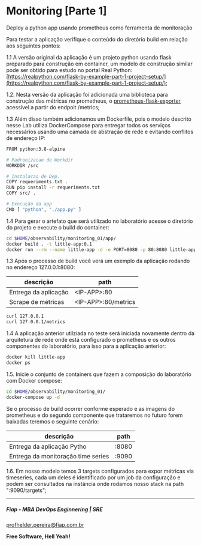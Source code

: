 # Monitoring [Parte 1]
Deploy a python app usando prometheus como ferramenta de monitoração

Para testar a aplicação verifique o conteúdo do diretório build em relação aos seguintes pontos:

1.1 A versão original da aplicação é um projeto python usando flask preparado para construção em container, um modelo de construção similar pode ser obtido para estudo no portal Real Python: [https://realpython.com/flask-by-example-part-1-project-setup/](https://realpython.com/flask-by-example-part-1-project-setup/);


1.2. Nesta versão da aplicação foi adicionada uma biblioteca para construção das métricas no prometheus, o [prometheus-flask-exporter](https://pypi.org/project/prometheus-flask-exporter/), acessível a partir do endpoit /metrics;

1.3 Além disso também adicionamos um Dockerfile, pois o modelo descrito nesse Lab utiliza DockerCompose para entregar todos os serviços necessários usando uma camada de abstração de rede e evitando conflitos de endereço IP:

```sh
FROM python:3.8-alpine

# Padronizacao do Workdir
WORKDIR /src

# Instalacao de Dep.
COPY requeriments.txt .
RUN pip install -r requeriments.txt
COPY src/ .

# Execução da app
CMD [ "python", "./app.py" ]
```

1.4 Para gerar o artefato que será utilizado no laboratório acesse o diretório do projeto e execute o build do container:

```sh
cd $HOME/observability/monitoring_01/app/
docker build . -t little-app:0.1
docker run --rm --name little-app -d -e PORT=8080 -p 80:8080 little-app:0.1
```

1.3 Após o processo de build você verá um exemplo da aplicação rodando no endereço 127.0.0.1:8080:

| descrição                       | path                              |
|---------------------------------|-----------------------------------|
| Entrega da aplicação            | \<IP-APP>:80                     |
| Scrape de métricas              | \<IP-APP>:80/metrics             |

```sh
curl 127.0.0.1
curl 127.0.0.1/metrics
```

1.4 A aplicação anterior utilziada no teste será iniciada novamente dentro da arquitetura de rede onde está configurado o prometheus e os outros componentes do laboratório, para isso para a aplicação anterior:

```sh
docker kill little-app
docker ps
```

1.5. Inicie o conjunto de containers que fazem a composição do laboratório com Docker compose:

```sh
cd $HOME/observability/monitoring_01/
docker-compose up -d
```

Se o processo de build ocorrer conforme esperado e as imagens do prometheus e do segundo componente que trataremos no futuro forem baixadas teremos o seguinte cenário:

| descrição                            | path                              |
|--------------------------------------|-----------------------------------|
| Entrega da aplicação Pytho           | <IP-APP>:8080                     |
| Entrega da monitoração time series   | <IP-APP>:9090                     |


1.6. Em nosso modelo temos 3 targets configurados para expor métricas via timeseries, cada um deles é identificado por um job da configuração e podem ser consultados na instância onde rodamos nosso stack na path ":9090/targets";

---
##### Fiap - MBA DevOps Enginnering | SRE
profhelder.pereira@fiap.com.br

**Free Software, Hell Yeah!**